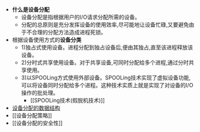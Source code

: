 - **什么是设备分配**
	- 设备分配是指根据用户的I/O请求分配所需的设备。
	- 分配的总原则是充分发挥设备的使用效率,尽可能地让设备忙碌,又要避免由于不合理的分配方法造成进程死锁。
- 根据设备使用方式的**设备分类**
	- 1)独占式使用设备。进程分配到独占设备后,便由其独占,直至该进程释放该设备。
	- 2)分时式共享使用设备。对于共享设备,可同时分配给多个进程,通过分时共享使用。
	- 3)以SPOOLing方式使用外部设备。SPOOLing技术实现了虚拟设备功能,可以将设备同时分配给多个进程。这种技术实质上就是实现了对设备的I/O操作的批处理。
		- [[SPOOLing技术(假脱机技术)]]
- [设备分配的数据结构](设备分配的数据结构.md)
- [[设备分配策略]]
- [[设备分配的安全性]]